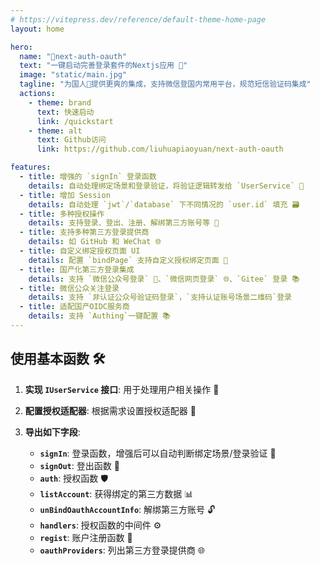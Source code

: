 ```yaml
---
# https://vitepress.dev/reference/default-theme-home-page
layout: home

hero:
  name: "🚀next-auth-oauth"
  text: "一键启动完善登录套件的Nextjs应用 🔐"
  image: "static/main.jpg"
  tagline: "为国人🚩提供更爽的集成，支持微信登国内常用平台，规范短信验证码集成"
  actions:
    - theme: brand
      text: 快速启动
      link: /quickstart
    - theme: alt
      text: Github访问
      link: https://github.com/liuhuapiaoyuan/next-auth-oauth

features:
  - title: 增强的 `signIn` 登录函数
    details: 自动处理绑定场景和登录验证，将验证逻辑转发给 `UserService` 🔄
  - title: 增加 Session
    details: 自动处理 `jwt`/`database` 下不同情况的 `user.id` 填充 🗃️
  - title: 多种授权操作
    details: 支持登录、登出、注册、解绑第三方账号等 🔑
  - title: 支持多种第三方登录提供商
    details: 如 GitHub 和 WeChat 🌐
  - title: 自定义绑定授权页面 UI
    details: 配置 `bindPage` 支持自定义授权绑定页面 🎨
  - title: 国产化第三方登录集成
    details: 支持 `微信公众号登录` 🐉、`微信网页登录` 🌐、`Gitee` 登录 📚
  - title: 微信公众关注登录
    details: 支持 `非认证公众号验证码登录`，`支持认证账号场景二维码`登录 
  - title: 适配国产OIDC服务商
    details: 支持 `Authing`一键配置 📚
---
```




## 使用基本函数 🛠️

1. **实现 `IUserService` 接口**: 用于处理用户相关操作 👤
2. **配置授权适配器**: 根据需求设置授权适配器 🔧
3. **导出如下字段**:

   - **`signIn`**: 登录函数，增强后可以自动判断绑定场景/登录验证 🔑
   - **`signOut`**: 登出函数 🚪
   - **`auth`**: 授权函数 🛡️
   - **`listAccount`**: 获得绑定的第三方数据 📊
   - **`unBindOauthAccountInfo`**: 解绑第三方账号 🔓
   - **`handlers`**: 授权函数的中间件 ⚙️
   - **`regist`**: 账户注册函数 📝
   - **`oauthProviders`**: 列出第三方登录提供商 🌐
